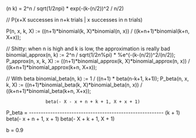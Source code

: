 (n k) = 2^n / sqrt(1/2*n*pi) * exp(-(k-(n/2))^2 / n/2)

// P(x+X successes in n+k trials | x successes in n trials)

P(n, x, k, X) := ((n+1)*binomial(k, X)*binomial(n, x))
              / ((k+n+1)*binomial(k+n, X+x));

// Shitty: when n is high and k is low, the approximation is really bad
binomial_approx(n, k) := 2^n / sqrt(1/2*n*%pi) * %e^(-(k-(n/2))^2/(n/2));
P_approx(n, x, k, X) := ((n+1)*binomial_approx(k, X)*binomial_approx(n, x))
                  / ((k+n+1)*binomial_approx(k+n, X+x));

// With beta
binomial_beta(n, k) := 1 / ((n+1) * beta(n-k+1, k+1));
P_beta(n, x, k, X) := ((n+1)*binomial_beta(k, X)*binomial_beta(n, x))
                  / ((k+n+1)*binomial_beta(k+n, X+x));

                   beta(- X - x + n + k + 1, X + x + 1)
P_beta = ---------------------------------------------------------
         (k + 1) beta(- x + n + 1, x + 1) beta(- X + k + 1, X + 1)

b = 0.9